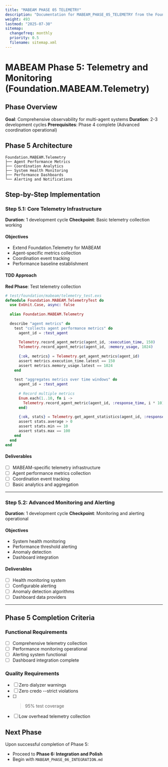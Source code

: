 ```yaml
---
title: "MABEAM PHASE 05 TELEMETRY"
description: "Documentation for MABEAM_PHASE_05_TELEMETRY from the Foundation repository."
weight: 493
lastmod: "2025-07-30"
sitemap:
  changefreq: monthly
  priority: 0.5
  filename: sitemap.xml
---
```


# MABEAM Phase 5: Telemetry and Monitoring (Foundation.MABEAM.Telemetry)

## Phase Overview

**Goal**: Comprehensive observability for multi-agent systems
**Duration**: 2-3 development cycles
**Prerequisites**: Phase 4 complete (Advanced coordination operational)

## Phase 5 Architecture

```
Foundation.MABEAM.Telemetry
├── Agent Performance Metrics
├── Coordination Analytics
├── System Health Monitoring
├── Performance Dashboards
└── Alerting and Notifications
```

## Step-by-Step Implementation

### Step 5.1: Core Telemetry Infrastructure
**Duration**: 1 development cycle
**Checkpoint**: Basic telemetry collection working

#### Objectives
- Extend Foundation.Telemetry for MABEAM
- Agent-specific metrics collection
- Coordination event tracking
- Performance baseline establishment

#### TDD Approach

**Red Phase**: Test telemetry collection
```elixir
# test/foundation/mabeam/telemetry_test.exs
defmodule Foundation.MABEAM.TelemetryTest do
  use ExUnit.Case, async: false
  
  alias Foundation.MABEAM.Telemetry
  
  describe "agent metrics" do
    test "collects agent performance metrics" do
      agent_id = :test_agent
      
      Telemetry.record_agent_metric(agent_id, :execution_time, 150)
      Telemetry.record_agent_metric(agent_id, :memory_usage, 1024)
      
      {:ok, metrics} = Telemetry.get_agent_metrics(agent_id)
      assert metrics.execution_time.latest == 150
      assert metrics.memory_usage.latest == 1024
    end
    
    test "aggregates metrics over time windows" do
      agent_id = :test_agent
      
      # Record multiple metrics
      Enum.each(1..10, fn i ->
        Telemetry.record_agent_metric(agent_id, :response_time, i * 10)
      end)
      
      {:ok, stats} = Telemetry.get_agent_statistics(agent_id, :response_time, window: :last_minute)
      assert stats.average > 0
      assert stats.min == 10
      assert stats.max == 100
    end
  end
end
```

#### Deliverables
- [ ] MABEAM-specific telemetry infrastructure
- [ ] Agent performance metrics collection
- [ ] Coordination event tracking
- [ ] Basic analytics and aggregation

---

### Step 5.2: Advanced Monitoring and Alerting
**Duration**: 1 development cycle
**Checkpoint**: Monitoring and alerting operational

#### Objectives
- System health monitoring
- Performance threshold alerting
- Anomaly detection
- Dashboard integration

#### Deliverables
- [ ] Health monitoring system
- [ ] Configurable alerting
- [ ] Anomaly detection algorithms
- [ ] Dashboard data providers

---

## Phase 5 Completion Criteria

### Functional Requirements
- [ ] Comprehensive telemetry collection
- [ ] Performance monitoring operational
- [ ] Alerting system functional
- [ ] Dashboard integration complete

### Quality Requirements
- [ ] Zero dialyzer warnings
- [ ] Zero credo --strict violations
- [ ] >95% test coverage
- [ ] Low overhead telemetry collection

## Next Phase

Upon successful completion of Phase 5:
- Proceed to **Phase 6: Integration and Polish**
- Begin with `MABEAM_PHASE_06_INTEGRATION.md` 